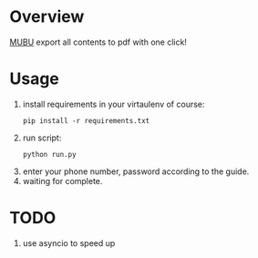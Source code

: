 # Overview
[MUBU](https://mubu.com) export all contents to pdf with one click!
# Usage
1. install requirements in your virtaulenv of course:
    ```
    pip install -r requirements.txt
    ```
2. run script:
    ```
    python run.py
    ```
3. enter your phone number, password according to the guide.
5. waiting for complete.

# TODO
1. use asyncio to speed up

